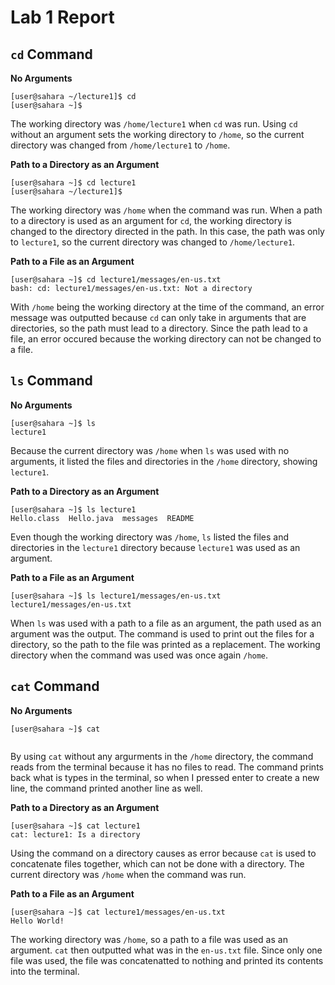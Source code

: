 # Lab 1 Report

## `cd` Command

**No Arguments**
```
[user@sahara ~/lecture1]$ cd
[user@sahara ~]$
```
The working directory was `/home/lecture1` when `cd` was run. Using `cd` without an argument sets the working directory to `/home`, so the current directory was changed from `/home/lecture1` to `/home`.

**Path to a Directory as an Argument**
```
[user@sahara ~]$ cd lecture1
[user@sahara ~/lecture1]$
```
The working directory was `/home` when the command was run. When a path to a directory is used as an argument for `cd`, the working directory is changed to the directory directed in the path. In this case, the path was only to `lecture1`, so the current directory was changed to `/home/lecture1`.

**Path to a File as an Argument**
```
[user@sahara ~]$ cd lecture1/messages/en-us.txt
bash: cd: lecture1/messages/en-us.txt: Not a directory
```
With `/home` being the working directory at the time of the command, an error message was outputted because `cd` can only take in arguments that are directories, so the path must lead to a directory. Since the path lead to a file, an error occured because the working directory can not be changed to a file.

## `ls` Command

**No Arguments**
```
[user@sahara ~]$ ls
lecture1
```
Because the current directory was `/home` when `ls` was used with no arguments, it listed the files and directories in the `/home` directory, showing `lecture1`.

**Path to a Directory as an Argument**
```
[user@sahara ~]$ ls lecture1
Hello.class  Hello.java  messages  README
```
Even though the working directory was `/home`, `ls` listed the files and directories in the `lecture1` directory because `lecture1` was used as an argument.

**Path to a File as an Argument**
```
[user@sahara ~]$ ls lecture1/messages/en-us.txt
lecture1/messages/en-us.txt
```
When `ls` was used with a path to a file as an argument, the path used as an argument was the output. The command is used to print out the files for a directory, so the path to the file was printed as a replacement. The working directory when the command was used was once again `/home`.

## `cat` Command

**No Arguments**
```
[user@sahara ~]$ cat


```
By using `cat` without any argurments in the `/home` directory, the command reads from the terminal because it has no files to read. The command prints back what is types in the terminal, so when I pressed enter to create a new line, the command printed another line as well.

**Path to a Directory as an Argument**
```
[user@sahara ~]$ cat lecture1
cat: lecture1: Is a directory
```
Using the command on a directory causes as error because `cat` is used to concatenate files together, which can not be done with a directory. The current directory was `/home` when the command was run.

**Path to a File as an Argument**
```
[user@sahara ~]$ cat lecture1/messages/en-us.txt
Hello World!
```
The working directory was `/home`, so a path to a file was used as an argument. `cat` then outputted what was in the `en-us.txt` file. Since only one file was used, the file was concatenatted to nothing and printed its contents into the terminal.







